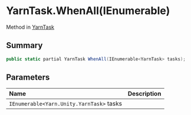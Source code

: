 # YarnTask.WhenAll(IEnumerable<YarnTask>)

Method in [YarnTask](/docs/api/csharp/yarn.unity.yarntask-1.md)

## Summary



```csharp
public static partial YarnTask WhenAll(IEnumerable<YarnTask> tasks);
```

## Parameters

|Name|Description|
|:---|:---|
|`IEnumerable<Yarn.Unity.YarnTask>` tasks||

